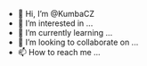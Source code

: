 - 👋 Hi, I’m @KumbaCZ
- 👀 I’m interested in ...
- 🌱 I’m currently learning ...
- 💞️ I’m looking to collaborate on ...
- 📫 How to reach me ...

<!---
KumbaCZ/KumbaCZ is a ✨ special ✨ repository because its `README.md` (this file) appears on your GitHub profile.
You can click the Preview link to take a look at your changes.
--->
